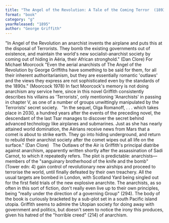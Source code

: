 ```yaml
---
title: "The Angel of the Revolution: A Tale of the Coming Terror  (1893);  Olga Romanoff; or, The Syren of the Skies  (1894);  The Outlaws of the Air"
format: "book"
category: "g"
yearReleased: "1895"
author: "George Griffith"
---
```

"In Angel of the Revolution an anarchist invents the airplane and puts this at the disposal of Terrorists. They bomb the existing governments out of existence, and maintain the world's new socialist-anarchist society by coming out of hiding in Aëria, their African stronghold." (Dan Clore)  For Michael Moorcock "Even the aerial anarchists of The Angel of the  Revolution by George Griffiths have something to be said for them, for all  their inherent authoritarianism, but they are essentially romantic 'outlaws' and  the views they express are not sophisticated even by the standards of the  1890s." (Moorcock 1978) In fact Moorcock's memory is not doing anarchism any  service here, since in this novel Griffith consistently describes his villains  as 'Terrorists', only mentioning 'Anarchists' in passing in chapter V, as one of  a number of groups unwittingly manipulated by the Terrorists' secret society.
 
"In the sequel, Olga Romanoff, . . . which takes place in 2030, a hundred years after the events of the preceding novel, the descendant of the last Tsar manages to discover the secret behind advanced technology like airplanes and submarines. Just as she has nearly attained world domination, the Aërians receive news from Mars that a comet is about to strike earth. They go into hiding underground, and return to rebuild their anarchist society after the comet wipes out all life on the surface." (Dan Clore)
 
The Outlaws of the Air is Griffith's principal diatribe against anarchism, apparently written shortly after the assassination of Sadi Carnot, to which it repeatedly refers. The plot is predictable: anarchists—members of the  "sanguinary brotherhood of the knife and the bomb" (Tower edn: 4)  gain control of revolutionary new airships and proceed to terrorise the world, until finally defeated by their own treachery. All the usual targets are bombed in London, with Scotland Yard being singled out for the first field trials of the new explosive anarchite. The anarchists, as so often in this sort of fiction, don't really even live up to their own principles, being  "really under the direction of a governing Group" (294). The body of the book is curiously bracketed by a sub-plot set in a south Pacific island utopia. Griffith seems to admire the Utopian society for doing away with government and politics, but doesn't seem to notice the irony this produces, given his hatred of the  "horrible creed" (214) of anarchism.
 